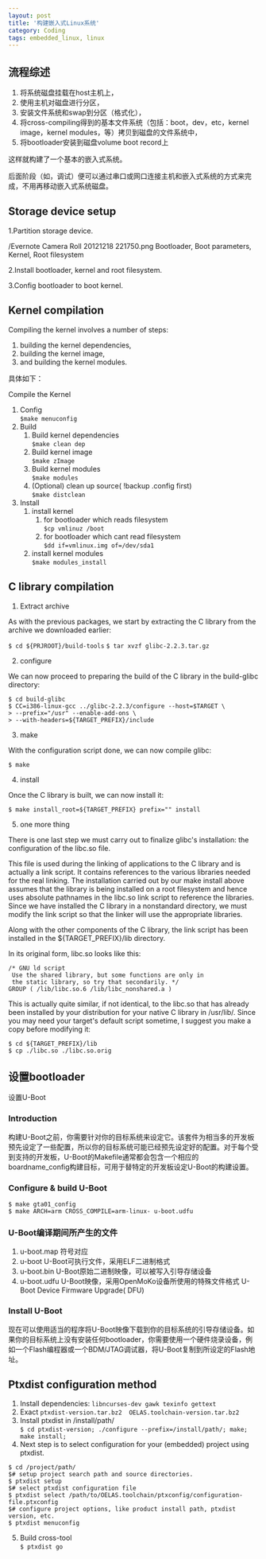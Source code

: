 ```yaml
---
layout: post
title: '构建嵌入式Linux系统'
category: Coding
tags: embedded_linux, linux
---
```


## 流程综述

1. 将系统磁盘挂载在host主机上，
2. 使用主机对磁盘进行分区，
3. 安装文件系统和swap到分区（格式化），
4. 将cross-compiling得到的基本文件系统（包括：boot，dev，etc，kernel image，kernel modules，等）拷贝到磁盘的文件系统中，
5. 将bootloader安装到磁盘volume boot record上

这样就构建了一个基本的嵌入式系统。

后面阶段（如，调试）便可以通过串口或网口连接主机和嵌入式系统的方式来完成，不用再移动嵌入式系统磁盘。

## Storage device setup

1.Partition storage device.
	
/Evernote Camera Roll 20121218 221750.png
Bootloader, Boot parameters, Kernel, Root filesystem

2.Install bootloader, kernel and root filesystem.

3.Config bootloader to boot kernel.

## Kernel compilation

Compiling the kernel involves a number of steps: 

1. building the kernel dependencies, 
2. building the kernel image, 
3. and building the kernel modules.
 
具体如下：

Compile the Kernel

1. Config  
	`$make menuconfig`
2. Build
	1. Build kernel dependencies  
	`$make clean dep`
	2. Build kernel image  
	`$make zImage`
	3. Build kernel modules  
	`$make modules`
	4. (Optional) clean up source( !backup .config first)  
	`$make distclean`
3. Install
	1. install kernel
		1. for bootloader which reads filesystem  
		`$cp vmlinuz /boot`
		2. for bootloader which cant read filesystem  
		`$dd if=vmlinux.img of=/dev/sda1`
	2. install kernel modules  
	`$make modules_install`

## C library compilation

1. Extract archive

As with the previous packages, we start by extracting the C library from the archive we downloaded earlier:

`$ cd ${PRJROOT}/build-tools`
`$ tar xvzf glibc-2.2.3.tar.gz`

2. configure

We can now proceed to preparing the build of the C library in the build-glibc directory:


```
$ cd build-glibc
$ CC=i386-linux-gcc ../glibc-2.2.3/configure --host=$TARGET \
> --prefix="/usr" --enable-add-ons \
> --with-headers=${TARGET_PREFIX}/include
```

3. make

With the configuration script done, we can now compile glibc: 

`$ make`

4. install

Once the C library is built, we can now install it: 

`$ make install_root=${TARGET_PREFIX} prefix="" install`

5. one more thing

There is one last step we must carry out to finalize glibc's installation: the configuration of the libc.so file.

This file is used during the linking of applications to the C library and is actually a link script. It contains 
references to the various libraries needed for the real linking. The installation carried out by our make 
install above assumes that the library is being installed on a root filesystem and hence uses absolute 
pathnames in the libc.so link script to reference the libraries. Since we have installed the C library in a 
nonstandard directory, we must modify the link script so that the linker will use the appropriate libraries.

Along with the other components of the C library, the link script has been installed in the ${TARGET_PREFIX}/lib directory.

In its original form, libc.so looks like this: 

```
/* GNU ld script 
 Use the shared library, but some functions are only in 
 the static library, so try that secondarily. */ 
GROUP ( /lib/libc.so.6 /lib/libc_nonshared.a ) 
```

This is actually quite similar, if not identical, to the libc.so that has already been installed by your 
distribution for your native C library in /usr/lib/. Since you may need your target's default script 
sometime, I suggest you make a copy before modifying it: 

```
$ cd ${TARGET_PREFIX}/lib
$ cp ./libc.so ./libc.so.orig
```

## 设置bootloader

设置U-Boot

### Introduction

构建U-Boot之前，你需要针对你的目标系统来设定它。该套件为相当多的开发板预先设定了一些配置，所以你的目标系统可能已经预先设定好的配置。对于每个受到支持的开发板，U-Boot的Makefile通常都会包含一个相应的boardname_config构建目标，可用于替特定的开发板设定U-Boot的构建设置。

### Configure & build U-Boot

```
$ make gta01_config
$ make ARCH=arm CROSS_COMPILE=arm-linux- u-boot.udfu
```

### U-Boot编译期间所产生的文件

1. u-boot.map   符号对应
2. u-boot   U-Boot可执行文件，采用ELF二进制格式
3. u-boot.bin   U-Boot原始二进制映像，可以被写入引导存储设备
4. u-boot.udfu   U-Boot映像，采用OpenMoKo设备所使用的特殊文件格式 U-Boot Device Firmware Upgrade( DFU)

### Install U-Boot

现在可以使用适当的程序将U-Boot映像下载到你的目标系统的引导存储设备。如果你的目标系统上没有安装任何bootloader，你需要使用一个硬件烧录设备，例如一个Flash编程器或一个BDM/JTAG调试器，将U-Boot复制到所设定的Flash地址。

## Ptxdist configuration method

1. Install dependencies: `libncurses-dev gawk texinfo gettext`
2. Exact `ptxdist-version.tar.bz2  OELAS.toolchain-version.tar.bz2`
3. Install ptxdist in /install/path/  
`$ cd ptxdist-version; ./configure --prefix=/install/path/; make; make install;`
4. Next step is to select configuration for your (embedded) project using ptxdist.  
```
$ cd /project/path/
$# setup project search path and source directories.
$ ptxdist setup
$# select ptxdist configuration file
$ ptxdist select /path/to/OELAS.toolchain/ptxconfig/configuration-file.ptxconfig
$# configure project options, like product install path, ptxdist version, etc.
$ ptxdist menuconfig
```
5. Build cross-tool  
`$ ptxdist go`
